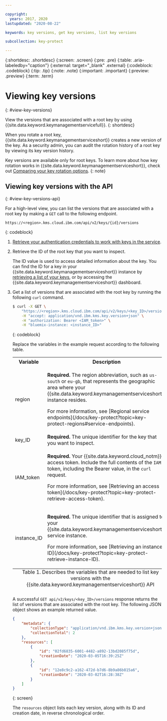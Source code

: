 ```yaml
---

copyright:
  years: 2017, 2020
lastupdated: "2020-08-22"

keywords: key versions, get key versions, list key versions

subcollection: key-protect

---
```


{:shortdesc: .shortdesc}
{:screen: .screen}
{:pre: .pre}
{:table: .aria-labeledby="caption"}
{:external: target="_blank" .external}
{:codeblock: .codeblock}
{:tip: .tip}
{:note: .note}
{:important: .important}
{:preview: .preview}
{:term: .term}

# Viewing key versions
{: #view-key-versions}

View the versions that are associated with a root key by using
{{site.data.keyword.keymanagementservicefull}}.
{: shortdesc}

When you rotate a root key, {{site.data.keyword.keymanagementserviceshort}}
creates a new version of the key. As a security admin, you can audit the
rotation history of a root key by viewing its key version history.

Key versions are available only for root keys. To learn more about how key
rotation works in {{site.data.keyword.keymanagementserviceshort}}, check out
[Comparing your key rotation options](/docs/key-protect?topic=key-protect-key-rotation#compare-key-rotation-options).
{: note}

## Viewing key versions with the API
{: #view-key-versions-api}

For a high-level view, you can list the versions that are associated with a root
key by making a `GET` call to the following endpoint.

```
https://<region>.kms.cloud.ibm.com/api/v2/keys/{id}/versions
```
{: codeblock}

1. [Retrieve your authentication credentials to work with keys in the service](/docs/key-protect?topic=key-protect-set-up-api).

2. Retrieve the ID of the root key that you want to inspect.

    The ID value is used to access detailed information about the key. You can
    find the ID for a key in your
    {{site.data.keyword.keymanagementserviceshort}} instance by
    [retrieving a list of your keys](/docs/key-protect?topic=key-protect-view-keys),
    or by accessing the {{site.data.keyword.keymanagementserviceshort}}
    dashboard.

3. Get a list of versions that are associated with the root key by running the
   following `curl` command.

    ```sh
    $ curl -X GET \
        "https://<region>.kms.cloud.ibm.com/api/v2/keys/<key_ID>/versions" \
        -H "accept: application/vnd.ibm.kms.key.version+json" \
        -H "authorization: Bearer <IAM_token>" \
        -H "bluemix-instance: <instance_ID>"
    ```
    {: codeblock}

    Replace the variables in the example request according to the following
    table.

    <table>
      <tr>
        <th>Variable</th>
        <th>Description</th>
      </tr>

      <tr>
        <td>
          <varname>region</varname>
        </td>
        <td>
          <p>
            <strong>Required.</strong> The region abbreviation, such as
            <code>us-south</code> or <code>eu-gb</code>, that represents the
            geographic area where your
            {{site.data.keyword.keymanagementserviceshort}} instance
            resides.
          </p>
          <p>
            For more information, see
            [Regional service endpoints](/docs/key-protect?topic=key-protect-regions#service-endpoints).
          </p>
        </td>
      </tr>

      <tr>
        <td>
          <varname>key_ID</varname>
        </td>
        <td>
          <strong>Required.</strong> The unique identifier for the key that you
          want to inspect.
        </td>
      </tr>

      <tr>
        <td>
          <varname>IAM_token</varname>
        </td>
        <td>
          <p>
            <strong>Required.</strong> Your {{site.data.keyword.cloud_notm}}
            access token. Include the full contents of the <code>IAM</code>
            token, including the Bearer value, in the <code>curl</code> request.
          </p>
          <p>
            For more information, see
            [Retrieving an access token](/docs/key-protect?topic=key-protect-retrieve-access-token).
          </p>
        </td>
      </tr>

      <tr>
        <td>
          <varname>instance_ID</varname>
        </td>
        <td>
          <p>
            <strong>Required.</strong> The unique identifier that is assigned to
            your {{site.data.keyword.keymanagementserviceshort}} service
            instance.
          </p>
          <p>
            For more information, see
            [Retrieving an instance ID](/docs/key-protect?topic=key-protect-retrieve-instance-ID).
          </p>
        </td>
      </tr>

      <caption style="caption-side:bottom;">
        Table 1. Describes the variables that are needed to list key versions
        with the {{site.data.keyword.keymanagementserviceshort}} API
      </caption>
    </table>

    A successful `GET api/v2/keys/<key_ID>/versions` response returns the list
    of versions that are associated with the root key. The following JSON object
    shows an example returned value.

    ```json
    {
        "metadata": {
            "collectionType": "application/vnd.ibm.kms.key.version+json",
            "collectionTotal": 2
        },
        "resources": [
            {
                "id": "02fd6835-6001-4482-a892-13bd2085f75d",
                "creationDate": "2020-03-05T16:39:25Z"
            },
            {
                "id": "12e8c9c2-a162-472d-b7d6-8b9a86b815a6",
                "creationDate": "2020-03-02T16:28:38Z"
            }
        ]
    }
    ```
    {: screen}

    The `resources` object lists each key version, along with its ID and
    creation date, in reverse chronological order.

